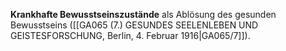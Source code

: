 
**Krankhafte Bewusstseinszustände** als Ablösung des gesunden Bewusstseins ([[GA065 (7.) GESUNDES SEELENLEBEN UND GEISTESFORSCHUNG, Berlin, 4. Februar 1916|GA065/7]]).
